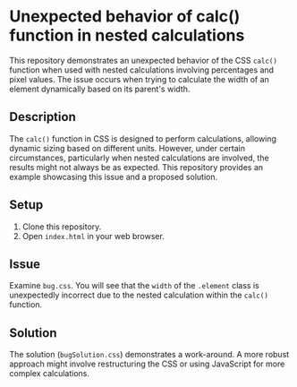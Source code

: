 # Unexpected behavior of calc() function in nested calculations

This repository demonstrates an unexpected behavior of the CSS `calc()` function when used with nested calculations involving percentages and pixel values.  The issue occurs when trying to calculate the width of an element dynamically based on its parent's width.

## Description
The `calc()` function in CSS is designed to perform calculations, allowing dynamic sizing based on different units. However, under certain circumstances, particularly when nested calculations are involved, the results might not always be as expected. This repository provides an example showcasing this issue and a proposed solution.

## Setup
1. Clone this repository.
2. Open `index.html` in your web browser.

## Issue
Examine `bug.css`.  You will see that the `width` of the `.element` class is unexpectedly incorrect due to the nested calculation within the `calc()` function. 

## Solution
The solution (`bugSolution.css`) demonstrates a work-around.  A more robust approach might involve restructuring the CSS or using JavaScript for more complex calculations.